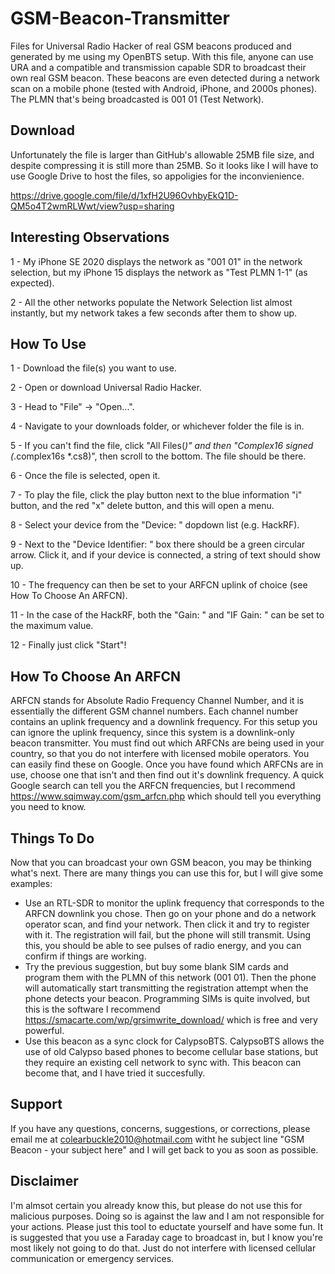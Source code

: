 # GSM-Beacon-Transmitter
Files for Universal Radio Hacker of real GSM beacons produced and generated by me using my OpenBTS setup. With this file, anyone can use URA and a compatible and transmission capable SDR to broadcast their own real GSM beacon. These beacons are even detected during a network scan on a mobile phone (tested with Android, iPhone, and 2000s phones). The PLMN that's being broadcasted is 001 01 (Test Network).

## Download

Unfortunately the file is larger than GitHub's allowable 25MB file size, and despite compressing it is still more than 25MB. So it looks like I will have to use Google Drive to host the files, so appoligies for the inconvienience. 

https://drive.google.com/file/d/1xfH2U96OvhbyEkQ1D-QM5o4T2wmRLWwt/view?usp=sharing

## Interesting Observations

1 - My iPhone SE 2020 displays the network as "001 01" in the network selection, but my iPhone 15 displays the network as "Test PLMN 1-1" (as expected).

2 - All the other networks populate the Network Selection list almost instantly, but my network takes a few seconds after them to show up. 

## How To Use

1 - Download the file(s) you want to use. 

2 - Open or download Universal Radio Hacker. 

3 - Head to "File" -> "Open...". 

4 - Navigate to your downloads folder, or whichever folder the file is in. 

5 - If you can't find the file, click "All Files(*)" and then "Complex16 signed (*.complex16s *.cs8)", then scroll to the bottom. The file should be there. 

6 - Once the file is selected, open it. 

7 - To play the file, click the play button next to the blue information "i" button, and the red "x" delete button, and this will open a menu. 

8 - Select your device from the "Device: " dopdown list (e.g. HackRF). 

9 - Next to the "Device Identifier: " box there should be a green circular arrow. Click it, and if your device is connected, a string of text should show up. 

10 - The frequency can then be set to your ARFCN uplink of choice (see How To Choose An ARFCN). 

11 - In the case of the HackRF, both the "Gain: " and "IF Gain: " can be set to the maximum value. 

12 - Finally just click "Start"!

## How To Choose An ARFCN

ARFCN stands for Absolute Radio Frequency Channel Number, and it is essentially the different GSM channel numbers. Each channel number contains an uplink frequency and a downlink frequency. For this setup you can ignore the uplink frequency, since this system is a downlink-only beacon transmitter. You must find out which ARFCNs are being used in your country, so that you do not interfere with licensed mobile operators. You can easily find these on Google. Once you have found which ARFCNs are in use, choose one that isn't and then find out it's downlink frequency. A quick Google search can tell you the ARFCN frequencies, but I recommend https://www.sqimway.com/gsm_arfcn.php which should tell you everything you need to know. 

## Things To Do

Now that you can broadcast your own GSM beacon, you may be thinking what's next. There are many things you can use this for, but I will give some examples:

 - Use an RTL-SDR to monitor the uplink frequency that corresponds to the ARFCN downlink you chose. Then go on your phone and do a network operator scan, and find your network. Then click it and try to register with it. The registration will fail, but the phone will still transmit. Using this, you should be able to see pulses of radio energy, and you can confirm if things are working.
 - Try the previous suggestion, but buy some blank SIM cards and program them with the PLMN of this network (001 01). Then the phone will automatically start transmitting the registration attempt when the phone detects your beacon. Programming SIMs is quite involved, but this is the software I recommend https://smacarte.com/wp/grsimwrite_download/ which is free and very powerful.
 - Use this beacon as a sync clock for CalypsoBTS. CalypsoBTS allows the use of old Calypso based phones to become cellular base stations, but they require an existing cell network to sync with. This beacon can become that, and I have tried it succesfully.

## Support

If you have any questions, concerns, suggestions, or corrections, please email me at colearbuckle2010@hotmail.com witht he subject line "GSM Beacon - your subject here" and I will get back to you as soon as possible.

## Disclaimer
I'm almsot certain you already know this, but please do not use this for malicious purposes. Doing so is against the law and I am not responsible for your actions. Please just this tool to eductate yourself and have some fun. It is suggested that you use a Faraday cage to broadcast in, but I know you're most likely not going to do that. Just do not interfere with licensed cellular communication or emergency services. 

